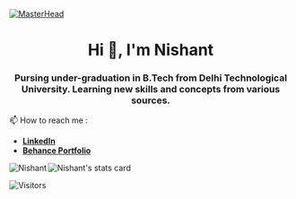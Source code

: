 [![MasterHead](https://visme.co/blog/wp-content/uploads/2019/10/animated-presentation-software-header.gif)]()

<h1 align="center">Hi 👋, I'm Nishant</h1>
<!---
- 👋 Hi, I’m @nishantprj
- 👀 I’m interested in ...
- 🌱 I’m currently learning ...
- 💞️ I’m looking to collaborate on ...
- 📫 How to reach me ...--->

<h3 align="center">Pursing under-graduation in B.Tech from Delhi Technological University. Learning new skills and concepts from various sources.</h3>

📫 How to reach me : 
 - [**LinkedIn**](https://www.linkedin.com/in/nishant-prajapati-profile/) <a href="https://www.linkedin.com/in/nishant-prajapati-profile/" target="_blank"></a>
 - [**Behance Portfolio**](https://www.behance.net/nishantprajapati)

<p><img align="left" src="https://github-readme-stats.vercel.app/api/top-langs?username=nishantprj&show_icons=true&locale=en&layout=compact&theme=algolia" alt="Nishant" /></p>

<p align="left"> <img src="https://github-readme-stats.vercel.app/api?username=nishantprj&show_icons=true&count_private=true&theme=algolia" alt="Nishant's stats card"/> </p>

![Visitors](https://api.visitorbadge.io/api/visitors?path=https%3A%2F%2Fgithub.com%2Fnishantprj&countColor=%230195dd&style=flat&labelStyle=upper)
<!---[Visitors](https://api.visitorbadge.io/api/visitors?path=https%3A%2F%2Fgithub.com%2Fnishantprj&countColor=%230195dd)--->
<!---a href="https://github.com/nishantprj/github-readme-stats"><img align="center" src="https://github-readme-stats.vercel.app/api?username=nishantprj&show_icons=true&include_all_commits=true&theme=algolia&hide_border=true" alt="Durgesh's github stats" /></a> | <a href="https://github.com/nishantprj/github-readme-stats"><img align="center" src="https://github-readme-stats.vercel.app/api/top-langs/?username=nishantprj&layout=compact&theme=algolia&hide_border=true" /></a--->
